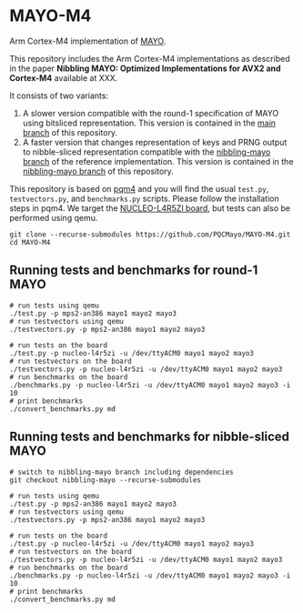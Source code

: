 # MAYO-M4
Arm Cortex-M4 implementation of [MAYO](https://pqmayo.org/).

This repository includes the Arm Cortex-M4 implementations as described in the paper **Nibbling MAYO: Optimized Implementations for AVX2 and Cortex-M4** available at XXX.

It consists of two variants:
1. A slower version compatible with the round-1 specification of MAYO using bitsliced representation. This version is contained in the [main branch](https://github.com/PQCMayo/MAYO-M4/tree/main) of this repository.
2. A faster version that changes representation of keys and PRNG output to nibble-sliced representation compatible with the [nibbling-mayo branch](https://github.com/PQCMayo/MAYO-C/tree/nibbling-mayo) of the reference implementation. This version is contained in the [nibbling-mayo branch](https://github.com/PQCMayo/MAYO-M4/tree/nibbling-mayo) of this repository.

This repository is based on [pqm4](https://github.com/mupq/pqm4) and you will find the usual `test.py`, `testvectors.py`, and `benchmarks.py` scripts. 
Please follow the installation steps in pqm4. 
We target the [NUCLEO-L4R5ZI board](https://www.st.com/en/evaluation-tools/nucleo-l476rg.html), but tests can also be performed using qemu.

```
git clone --recurse-submodules https://github.com/PQCMayo/MAYO-M4.git
cd MAYO-M4
```

## Running tests and benchmarks for round-1 MAYO
```
# run tests using qemu
./test.py -p mps2-an386 mayo1 mayo2 mayo3
# run testvectors using qemu
./testvectors.py -p mps2-an386 mayo1 mayo2 mayo3

# run tests on the board
./test.py -p nucleo-l4r5zi -u /dev/ttyACM0 mayo1 mayo2 mayo3
# run testvectors on the board
./testvectors.py -p nucleo-l4r5zi -u /dev/ttyACM0 mayo1 mayo2 mayo3
# run benchmarks on the board
./benchmarks.py -p nucleo-l4r5zi -u /dev/ttyACM0 mayo1 mayo2 mayo3 -i 10
# print benchmarks
./convert_benchmarks.py md
```

## Running tests and benchmarks for nibble-sliced MAYO
```
# switch to nibbling-mayo branch including dependencies
git checkout nibbling-mayo --recurse-submodules

# run tests using qemu
./test.py -p mps2-an386 mayo1 mayo2 mayo3
# run testvectors using qemu
./testvectors.py -p mps2-an386 mayo1 mayo2 mayo3

# run tests on the board
./test.py -p nucleo-l4r5zi -u /dev/ttyACM0 mayo1 mayo2 mayo3
# run testvectors on the board
./testvectors.py -p nucleo-l4r5zi -u /dev/ttyACM0 mayo1 mayo2 mayo3
# run benchmarks on the board
./benchmarks.py -p nucleo-l4r5zi -u /dev/ttyACM0 mayo1 mayo2 mayo3 -i 10
# print benchmarks
./convert_benchmarks.py md
```
